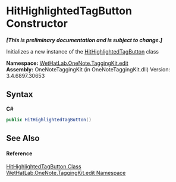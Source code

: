 # HitHighlightedTagButton Constructor 
 _**\[This is preliminary documentation and is subject to change.\]**_

Initializes a new instance of the <a href="e0797c9e-c150-c273-e1aa-98d5d25e1ee1">HitHighlightedTagButton</a> class

**Namespace:**&nbsp;<a href="60ca3730-00cd-fce3-4009-523f3952fd9e">WetHatLab.OneNote.TaggingKit.edit</a><br />**Assembly:**&nbsp;OneNoteTaggingKit (in OneNoteTaggingKit.dll) Version: 3.4.6897.30653

## Syntax

**C#**<br />
``` C#
public HitHighlightedTagButton()
```


## See Also


#### Reference
<a href="e0797c9e-c150-c273-e1aa-98d5d25e1ee1">HitHighlightedTagButton Class</a><br /><a href="60ca3730-00cd-fce3-4009-523f3952fd9e">WetHatLab.OneNote.TaggingKit.edit Namespace</a><br />